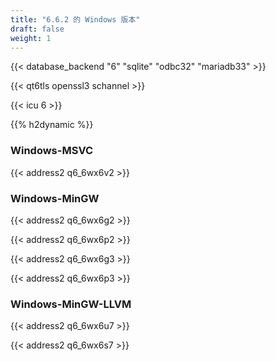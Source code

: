 ```yaml
---
title: "6.6.2 的 Windows 版本"
draft: false
weight: 1
---
```


{{< database_backend "6" "sqlite" "odbc32" "mariadb33" >}}

{{< qt6tls openssl3 schannel >}}

{{< icu 6 >}}

{{% h2dynamic %}}

### Windows-MSVC

{{< address2 q6_6wx6v2 >}}

### Windows-MinGW

{{< address2 q6_6wx6g2 >}}

{{< address2 q6_6wx6p2 >}}

{{< address2 q6_6wx6g3 >}}

{{< address2 q6_6wx6p3 >}}

### Windows-MinGW-LLVM

{{< address2 q6_6wx6u7 >}}

{{< address2 q6_6wx6s7 >}}
